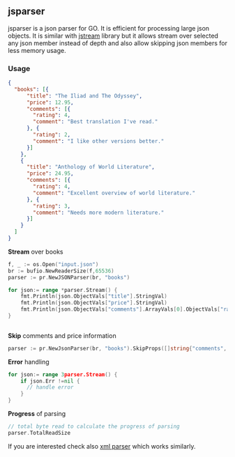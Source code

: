 ## jsparser

jsparser is a json parser for GO. It is efficient for processing large json objects. It is similar
with [jstream](https://github.com/bcicen/jstream) library but it allows stream over selected any json member instead of depth and also allow skipping json members for less memory usage.

### Usage
```json
{
  "books": [{
      "title": "The Iliad and The Odyssey",
      "price": 12.95,
      "comments": [{
        "rating": 4,
        "comment": "Best translation I've read."
      }, {
        "rating": 2,
        "comment": "I like other versions better."
      }]
    },
    {
      "title": "Anthology of World Literature",
      "price": 24.95,
      "comments": [{
        "rating": 4,
        "comment": "Excellent overview of world literature."
      }, {
        "rating": 3,
        "comment": "Needs more modern literature."
      }]
    }
  ]
}
```
<b>Stream</b> over books

```go
f, _ := os.Open("input.json")
br := bufio.NewReaderSize(f,65536)
parser := pr.NewJSONParser(br, "books")

for json:= range *parser.Stream() {
    fmt.Println(json.ObjectVals["title"].StringVal)
    fmt.Println(json.ObjectVals["price"].StringVal)
    fmt.Println(json.ObjectVals["comments"].ArrayVals[0].ObjectVals["rating"].StringVal)
}
  
```

<b>Skip</b> comments and price information

```go
parser := pr.NewJsonParser(br, "books").SkipProps([]string{"comments", "price"})  
```

<b>Error</b> handling

```go
for json:= range 3parser.Stream() {
    if json.Err !=nil {
      // handle error
    }
}
```

<b>Progress</b> of parsing
```go
// total byte read to calculate the progress of parsing
parser.TotalReadSize
```


If you are interested check also [xml parser](https://github.com/tamerh/xml-stream-parser) which works similarly.
